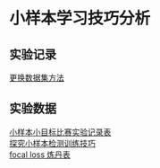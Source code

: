 <!-- <link rel="stylesheet" type="text/css" href="/themes/newsprint.css"> -->

# 小样本学习技巧分析
## 实验记录
[更换数据集方法](/experiment/%E6%9B%B4%E6%8D%A2%E6%95%B0%E6%8D%AE%E9%9B%86%E6%96%B9%E6%B3%95.md)
## 实验数据
[小样本小目标比赛实验记录表](/experiment/%E5%B0%8F%E6%A0%B7%E6%9C%AC%E5%B0%8F%E7%9B%AE%E6%A0%87%E6%AF%94%E8%B5%9B%E5%AE%9E%E9%AA%8C%E8%AE%B0%E5%BD%95%E8%A1%A8.md)  
[探究小样本检测训练技巧]()  
[focal loss 炼丹表](/experiment/focal%20loss%20%E7%82%BC%E4%B8%B9%E8%A1%A8.md)